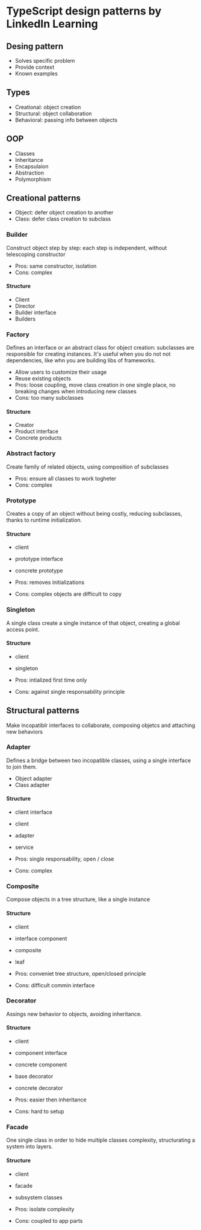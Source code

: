 # TypeScript design patterns by LinkedIn Learning

## Desing pattern

- Solves specific problem
- Provide context
- Known examples

## Types

- Creational: object creation
- Structural: object collaboration
- Behavioral: passing info between objects

## OOP

- Classes
- Inheritance
- Encapsulaion
- Abstraction
- Polymorphism

## Creational patterns

- Object: defer object creation to another
- Class: defer class creation to subclass

### Builder

Construct object step by step: each step is independent, without telescoping constructor

- Pros: same constructor, isolation
- Cons: complex

#### Structure

- Client
- Director
- Builder interface
- Builders

### Factory

Defines an interface or an abstract class for object creation: subclasses are responsible for creating instances.
It's useful when you do not not dependencies, like whn you are building libs of frameworks.

- Allow users to customize their usage
- Reuse existing objects
- Pros: loose coupling, move class creation in one single place, no breaking changes when introducing new classes
- Cons: too many subclasses

#### Structure

- Creator
- Product interface
- Concrete products

### Abstract factory

Create family of related objects, using composition of subclasses

- Pros: ensure all classes to work togheter
- Cons: complex

### Prototype

Creates a copy of an object without being costly, reducing subclasses, thanks to runtime initialization.

#### Structure

- client
- prototype interface
- concrete prototype

- Pros: removes initializations
- Cons: complex objects are difficult to copy

### Singleton

A single class create a single instance of that object, creating a global access point.

#### Structure

- client
- singleton

- Pros: intialized first time only
- Cons: against single responsability principle

## Structural patterns

Make incopatiblr interfaces to collaborate, composing objetcs and attaching new behaviors

### Adapter

Defines a bridge between two incopatible classes, using a single interface to join them.

- Object adapter
- Class adapter

#### Structure

- client interface
- client
- adapter
- service

- Pros: single responsability, open / close
- Cons: complex

### Composite

Compose objects in a tree structure, like a single instance

#### Structure

- client
- interface component
- composite
- leaf

- Pros: conveniet tree structure, open/closed principle
- Cons: difficult commin interface

### Decorator

Assings new behavior to objects, avoiding inheritance.

#### Structure

- client
- component interface
- concrete component
- base decorator
- concrete decorator

- Pros: easier then inheritance
- Cons: hard to setup

### Facade

One single class in order to hide multiple classes complexity, structurating a system into layers.

#### Structure

- client
- facade
- subsystem classes

- Pros: isolate complexity
- Cons: coupled to app parts


